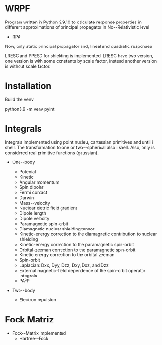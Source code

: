 # WRPF

Program written in Python 3.9.10 to calculate response properties in different approximations of principal propagator in No--Relativistic level

* RPA

Now, only static principal propagator and, lineal and quadratic responses

LRESC and PPESC for shielding is implemented. LRESC have two version, one version is with some constants by scale factor, instead another version is without scale factor.

# Installation

Build the venv

python3.9 -m venv pyint

# Integrals

Integrals implemented using point nucleu, cartessian primitives and until i shell. The transformation to one or two--spherical also i shell. Also, only is considered real primitive functions (gaussian).

* One--body
    * Potenial 
    * Kinetic
    * Angular momentum
    * Spin dipolar
    * Fermi contact
    * Darwin
    * Mass--velocity
    * Nuclear eletric field gradient
    * Dipole length
    * Dipole velocity
    * Paramagnetic spin-orbit
    * Diamagnetic nuclear shielding tensor
    * Kinetic-energy correction to the diamagnetic contribution to nuclear shielding
    * Kinetic-energy correction to the paramagnetic spin-orbit
    * Orbital-zeeman correction to the paramagnetic spin-orbit 
    * Kinetic energy correction to the orbital zeeman
    * Spin-orbit
    * Laplacian: Dxx, Dyy, Dzz, Dxy, Dxz, and Dzz
    * External magnetic-field dependence of the spin–orbit operator integrals
    * PA²P

* Two--body
    * Electron repulsion

# Fock Matriz 

* Fock--Matrix Implemented
    * Hartree--Fock 
  
